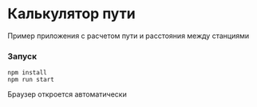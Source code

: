 Калькулятор пути
=====================

Пример приложения с расчетом пути и расстояния между станциями

### Запуск

```
npm install
npm run start
```

Браузер откроется автоматически